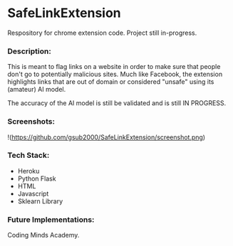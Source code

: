 # SafeLinkExtension
Respository for chrome extension code. Project still in-progress.

### Description:
This is meant to flag links on a website in order to make sure that people don't go to potentially malicious sites. Much like Facebook, the extension highlights links that are out of domain or considered "unsafe" using its (amateur) AI model.

The accuracy of the AI model is still be validated and is still IN PROGRESS.

### Screenshots:
!(https://github.com/gsub2000/SafeLinkExtension/screenshot.png)

### Tech Stack:
- Heroku
- Python Flask
- HTML
- Javascript
- Sklearn Library

### Future Implementations:

Coding Minds Academy.

